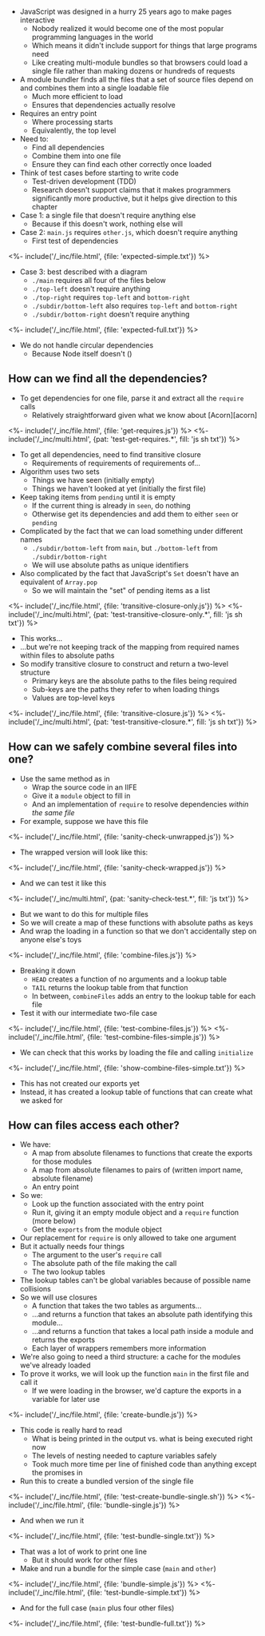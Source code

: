 ---
---

-   JavaScript was designed in a hurry 25 years ago to make pages interactive
    -   Nobody realized it would become one of the most popular programming languages in the world
    -   Which means it didn't include support for things that large programs need
    -   Like creating multi-module bundles so that browsers could load a single file
        rather than making dozens or hundreds of requests
-   A <g key="module_bundler">module bundler</g> finds all the files that a set of source files depend on
    and combines them into a single loadable file
    -   Much more efficient to load
    -   Ensures that dependencies actually resolve
-   Requires an <g key="entry_point">entry point</g>
    -   Where processing starts
    -   Equivalently, the top level
-   Need to:
    -   Find all dependencies
    -   Combine them into one file
    -   Ensure they can find each other correctly once loaded
-   Think of test cases before starting to write code
    -   <g key="tdd">Test-driven development</g> (TDD)
    -   Research doesn't support claims that it makes programmers significantly more productive,
        but it helps give direction to this chapter
-   Case 1: a single file that doesn't require anything else
    -   Because if this doesn't work, nothing else will
-   Case 2: `main.js` requires `other.js`, which doesn't require anything
    -   First test of dependencies

<%- include('/_inc/file.html', {file: 'expected-simple.txt'}) %>

-   Case 3: best described with a diagram
    -   `./main` requires all four of the files below
    -   `./top-left` doesn't require anything
    -   `./top-right` requires `top-left` and `bottom-right`
    -   `./subdir/bottom-left` also requires `top-left` and `bottom-right`
    -   `./subdir/bottom-right` doesn't require anything

<%- include('/_inc/file.html', {file: 'expected-full.txt'}) %>

-   We do not handle <g key="circular_dependency">circular dependencies</g>
    -   Because Node itself doesn't (<xref key="module-loader"></xref>)

## How can we find all the dependencies?

-   To get dependencies for one file, parse it and extract all the `require` calls
    -   Relatively straightforward given what we know about [Acorn][acorn]

<%- include('/_inc/file.html', {file: 'get-requires.js'}) %>
<%- include('/_inc/multi.html', {pat: 'test-get-requires.*', fill: 'js sh txt'}) %>

-   To get all dependencies, need to find <g key="transitive_closure">transitive closure</g>
    -   Requirements of requirements of requirements of...
-   Algorithm uses two sets
    -   Things we have seen (initially empty)
    -   Things we haven't looked at yet (initially the first file)
-   Keep taking items from `pending` until it is empty
    -   If the current thing is already in `seen`, do nothing
    -   Otherwise get its dependencies and add them to either `seen` or `pending`
-   Complicated by the fact that we can load something under different names
    -   `./subdir/bottom-left` from `main`, but `./bottom-left` from `./subdir/bottom-right`
    -   We will use <g key="absolute_path">absolute paths</g> as unique identifiers
-   Also complicated by the fact that JavaScript's `Set` doesn't have an equivalent of `Array.pop`
    -   So we will maintain the "set" of pending items as a list

<%- include('/_inc/file.html', {file: 'transitive-closure-only.js'}) %>
<%- include('/_inc/multi.html', {pat: 'test-transitive-closure-only.*', fill: 'js sh txt'}) %>

-   This works...
-   ...but we're not keeping track of the mapping from required names within files to absolute paths
-   So modify transitive closure to construct and return a two-level structure
    -   Primary keys are the absolute paths to the files being required
    -   Sub-keys are the paths they refer to when loading things
    -   Values are top-level keys

<%- include('/_inc/file.html', {file: 'transitive-closure.js'}) %>
<%- include('/_inc/multi.html', {pat: 'test-transitive-closure.*', fill: 'js sh txt'}) %>

## How can we safely combine several files into one?

-   Use the same method as in <xref key="module-loader"></xref>
    -   Wrap the source code in an <g key="iife">IIFE</g>
    -   Give it a `module` object to fill in
    -   And an implementation of `require` to resolve dependencies *within the same file*
-   For example, suppose we have this file

<%- include('/_inc/file.html', {file: 'sanity-check-unwrapped.js'}) %>

-   The wrapped version will look like this:

<%- include('/_inc/file.html', {file: 'sanity-check-wrapped.js'}) %>

-   And we can test it like this

<%- include('/_inc/multi.html', {pat: 'sanity-check-test.*', fill: 'js txt'}) %>

-   But we want to do this for multiple files
-   So we will create a map of these functions with absolute paths as keys
-   And wrap the loading in a function so that we don't accidentally step on anyone else's toys

<%- include('/_inc/file.html', {file: 'combine-files.js'}) %>

-   Breaking it down
    -   `HEAD` creates a function of no arguments and a lookup table
    -   `TAIL` returns the lookup table from that function
    -   In between, `combineFiles` adds an entry to the lookup table for each file
-   Test it with our intermediate two-file case

<%- include('/_inc/file.html', {file: 'test-combine-files.js'}) %>
<%- include('/_inc/file.html', {file: 'test-combine-files-simple.js'}) %>

-   We can check that this works by loading the file and calling `initialize`

<%- include('/_inc/file.html', {file: 'show-combine-files-simple.txt'}) %>

-   This has not created our exports yet
-   Instead, it has created a lookup table of functions that can create what we asked for

## How can files access each other?

-   We have:
    -   A map from absolute filenames to functions that create the exports for those modules
    -   A map from absolute filenames to pairs of (written import name, absolute filename)
    -   An entry point
-   So we:
    -   Look up the function associated with the entry point
    -   Run it, giving it an empty module object and a `require` function (more below)
    -   Get the `exports` from the module object
-   Our replacement for `require` is only allowed to take one argument
-   But it actually needs four things
    -   The argument to the user's `require` call
    -   The absolute path of the file making the call
    -   The two lookup tables
-   The lookup tables can't be global variables because of possible name collisions
-   So we will use <g key="closure">closures</g>
    -   A function that takes the two tables as arguments...
    -   ...and returns a function that takes an absolute path identifying this module...
    -   ...and returns a function that takes a local path inside a module and returns the exports
    -   Each layer of wrappers remembers more information
-   We're also going to need a third structure: a cache for the modules we've already loaded
-   To prove it works, we will look up the function `main` in the first file and call it
    -   If we were loading in the browser, we'd capture the exports in a variable for later use

<%- include('/_inc/file.html', {file: 'create-bundle.js'}) %>

-   This code is really hard to read
    -   What is being printed in the output vs. what is being executed right now
    -   The levels of nesting needed to capture variables safely
    -   Took much more time per line of finished code than anything except the promises in <xref key="promises"></xref>
-   Run this to create a bundled version of the single file

<%- include('/_inc/file.html', {file: 'test-create-bundle-single.sh'}) %>
<%- include('/_inc/file.html', {file: 'bundle-single.js'}) %>

-   And when we run it

<%- include('/_inc/file.html', {file: 'test-bundle-single.txt'}) %>

-   That was a lot of work to print one line
    -   But it should work for other files
-   Make and run a bundle for the simple case (`main` and `other`)

<%- include('/_inc/file.html', {file: 'bundle-simple.js'}) %>
<%- include('/_inc/file.html', {file: 'test-bundle-simple.txt'}) %>

-   And for the full case (`main` plus four other files)

<%- include('/_inc/file.html', {file: 'test-bundle-full.txt'}) %>
